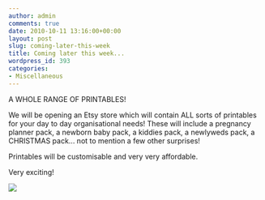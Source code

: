 ```yaml
---
author: admin
comments: true
date: 2010-10-11 13:16:00+00:00
layout: post
slug: coming-later-this-week
title: Coming later this week...
wordpress_id: 393
categories:
- Miscellaneous
---
```


A WHOLE RANGE OF PRINTABLES!

  


We will be opening an Etsy store which will contain ALL sorts of printables for your day to day organisational needs!  These will include a pregnancy planner pack, a newborn baby pack, a kiddies pack, a newlyweds pack, a CHRISTMAS pack... not to mention a few other surprises!  
  
Printables will be customisable and very very affordable.   
  
Very exciting!

![](https://blogger.googleusercontent.com/tracker/251139911615938991-3205909658149062644?l=www.outmumbered.com)
